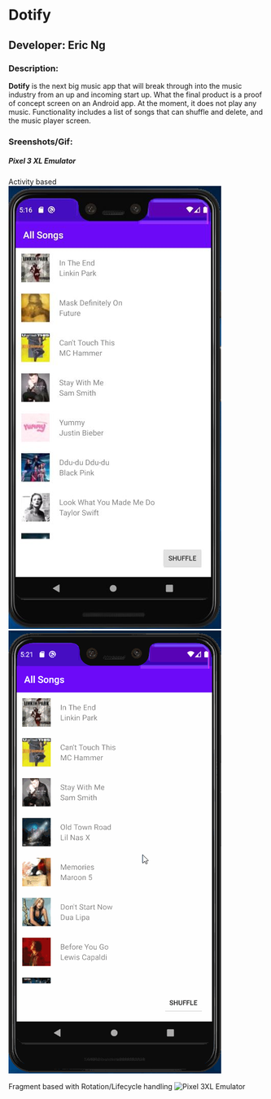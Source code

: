 # Dotify

## Developer: Eric Ng

### Description:
**Dotify** is the next big music app that will break through into the music industry from an up and incoming start up. What the final product is a proof of concept screen on an Android app. At the moment, it does not play any music. Functionality includes a list of songs that can shuffle and delete, and the music player screen.

### Sreenshots/Gif:

##### Pixel 3 XL Emulator
Activity based
<img src="https://github.com/ericngg/Dotify/blob/hw2/extras/hw2/Screenshot.JPG" alt="emulator" /> ![Pixel 3XL Emulator](https://github.com/ericngg/Dotify/blob/hw2/extras/hw2/capture.gif)

Fragment based with Rotation/Lifecycle handling
![Pixel 3XL Emulator](https://github.com/ericngg/Dotify/blob/hw3/extras/hw3/hw3.gif)
